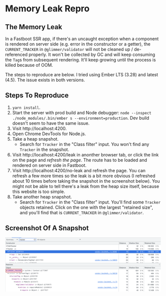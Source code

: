 # Memory Leak Repro

## The Memory Leak

In a Fastboot SSR app, if there's an uncaught exception when a component is rendered on server side (e.g. error in the constructor or a getter), the `CURRENT_TRACKER` in `@glimmer/validator` will not be cleaned up / de-referenced properly. It won't be collected by GC and will keep consuming the `Tag`s from subsequent rendering. It'll keep growing until the process is killed because of OOM.

The steps to reproduce are below. I tried using Ember LTS (3.28) and latest (4.5). The issue exists in both versions.

## Steps To Reproduce

1. `yarn install`.
2. Start the server with prod build and Node debugger: `node --inspect ./node_modules/.bin/ember s --environment=production`. Dev build doesn't seem to have the same issue.
3. Visit http://localhost:4200.
4. Open Chrome DevTools for Node.js.
5. Take a heap snapshot.
   - Search for `Tracker` in the "Class filter" input. You won't find any `Tracker` in the snapshot.
6. Visit http://localhost:4200/leak in anonther browser tab, or click the link on the page and *refresh the page*. The route has to be loaded and rendered on server side in Fastboot.
7. Visit http://localhost:4200/no-leak and refresh the page. You can refresh a few more times so the leak is a bit more obvious (I refreshed about 10 times before taking the snapshot in the screenshot below). You might not be able to tell there's a leak from the heap size itself, because this website is too simple.
8. Take another heap snapshot.
   - Search for `Tracker` in the "Class filter" input. You'll find some `Tracker` objects retained. Click on the one with the largest "retained size", and you'll find that is `CURRENT_TRACKER` in `@glimmer/validator`.

## Screenshot Of A Snapshot

![heap snapshot](./heap.png)

